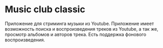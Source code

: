# Music club classic
Приложение для стриминга музыки из Youtube. Приложение имеет возможность поиска и воспроизведения треков из Youtube, а так же, просмотр альбомов и авторов трека. Есть поддержка фонового воспроизведения.
